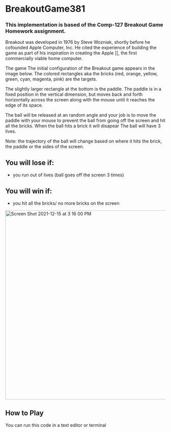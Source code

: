 # BreakoutGame381

### This implementation is based of the Comp-127 Breakout Game Homework assignment. 

Breakout was developed in 1976 by Steve Wozniak, shortly before he cofounded Apple Computer, Inc. He cited the experience of building the game as part of his inspiration in creating the Apple ][, the first commercially viable home computer.

The game
The initial configuration of the Breakout game appears in the image below. The colored rectangles aka the bricks (red, orange, yellow, green, cyan, magenta, pink) are the targets.

The slightly larger rectangle at the bottom is the paddle. The paddle is in a fixed position in the vertical dimension, but moves back and forth horizontally across the screen along with the mouse until it reaches the edge of its space.

The ball will be released at an random angle and your job is to move the paddle with your mouse to prevent the ball from going off the screen and hit all the bricks. When the ball hits a brick it will disapear The ball will have 3 lives.

Note: the trajectory of the ball will change based on where it hits the brick, the paddle or the sides of the screen. 

## You will lose if: 
- you run out of lives (ball goes off the screen 3 times) 

## You will win if: 
- you hit all the bricks/ no more bricks on the screen

<img width="594" alt="Screen Shot 2021-12-15 at 3 16 00 PM" src="https://user-images.githubusercontent.com/54856485/146266126-1c84a771-e1a2-47b0-9190-9d0f368141e5.png">

## How to Play 
You can run this code in a text editor or terminal
